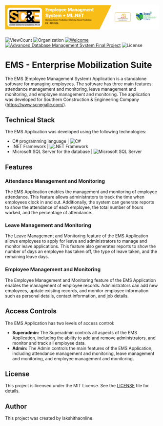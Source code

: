 # <img src="Project-Contents/ADBMS_EMS_Cover.jpg"> 

![ViewCount](https://views.whatilearened.today/views/github/lakshithaonline/EMS-SCNE.svg)
![Organization](https://img.shields.io/badge/organization-DenkNest-blue)
[![Welcome](https://img.shields.io/badge/NSBM%20Green%20University-Welcome-brightgreen)](#) 
[![Advanced Database Management System Final Project](https://img.shields.io/badge/Advanced%20Database%20Management%20System-Final%20Project-yellow)](#)
![License](https://img.shields.io/badge/license-MIT-blue)


# EMS - Enterprise Mobilization Suite

The EMS (Employee Management System) Application is a standalone software for managing employees. The software has three main features: attendance management and monitoring, leave management and monitoring, and employee management and monitoring. The application was developed for Southern Construction & Engineering Company (https://www.scnegalle.com/).

## Technical Stack

The EMS Application was developed using the following technologies:

- C# programming language | ![C#](https://img.shields.io/badge/C%23-239120?style=flat-square&logo=c-sharp&logoColor=white)
- .NET Framework | ![.NET Framework](https://img.shields.io/badge/.NET%20Framework-5C2D91?style=flat-square&logo=.net&logoColor=white)
- Microsoft SQL Server for the database | ![Microsoft SQL Server](https://img.shields.io/badge/Microsoft%20SQL%20Server-CC2927?style=flat-square&logo=microsoft-sql-server&logoColor=white)

## Features

### Attendance Management and Monitoring

The EMS Application enables the management and monitoring of employee attendance. This feature allows administrators to track the time when employees clock in and out. Additionally, the system can generate reports to show the attendance of each employee, the total number of hours worked, and the percentage of attendance.

### Leave Management and Monitoring

The Leave Management and Monitoring feature of the EMS Application allows employees to apply for leave and administrators to manage and monitor leave applications. This feature also generates reports to show the number of days an employee has taken off, the type of leave taken, and the remaining leave days.

### Employee Management and Monitoring

The Employee Management and Monitoring feature of the EMS Application enables the management of employee records. Administrators can add new employees, update existing records, and monitor employee information such as personal details, contact information, and job details.

## Access Controls

The EMS Application has two levels of access control:

- **Superadmin:** The Superadmin controls all aspects of the EMS Application, including the ability to add and remove administrators, and monitor and track all employee data.
- **Admin:** The Admin controls the main features of the EMS Application, including attendance management and monitoring, leave management and monitoring, and employee management and monitoring.

## License

This project is licensed under the MIT License. See the [LICENSE](LICENSE) file for details.

## Author

This project was created by lakshithaonline.
